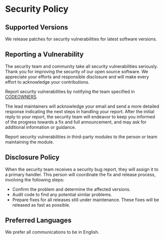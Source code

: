 # Security Policy

## Supported Versions

We release patches for security vulnerabilities for latest software versions.

## Reporting a Vulnerability

The security team and community take all security vulnerabilities seriously. 
Thank you for improving the security of our open source software. 
We appreciate your efforts and responsible disclosure and will make every effort to acknowledge your contributions.

Report security vulnerabilities by notifying the team specified in [CODEOWNERS](https://github.com/edenlabllc/rmk/blob/master/docs/CODEOWNERS).

The lead maintainers will acknowledge your email and send a more detailed response indicating the next steps in handling your report. 
After the initial reply to your report, the security team will endeavor to keep you informed of the progress towards a fix and full announcement, and may ask for additional information or guidance.

Report security vulnerabilities in third-party modules to the person or team maintaining the module.

## Disclosure Policy

When the security team receives a security bug report, they will assign it to a primary handler. 
This person will coordinate the fix and release process, involving the following steps:

- Confirm the problem and determine the affected versions.
- Audit code to find any potential similar problems.
- Prepare fixes for all releases still under maintenance. These fixes will be released as fast as possible.

## Preferred Languages

We prefer all communications to be in English.

